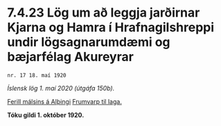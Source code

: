 # 7.4.23 Lög um að leggja jarðirnar Kjarna og Hamra í Hrafnagilshreppi undir lögsagnarumdæmi og bæjarfélag Akureyrar

`nr. 17 18. maí 1920`

_Íslensk lög 1. maí 2020 (útgáfa 150b)._

[Ferill málsins á Alþingi](https://www.althingi.is/thingstorf/thingmalalistar-eftir-thingum/ferill/?ltg=32&mnr=28)
[Frumvarp til laga.](https://www.althingi.is/altext/32/s/pdf/0031.pdf)

**Tóku gildi 1. október 1920.**

